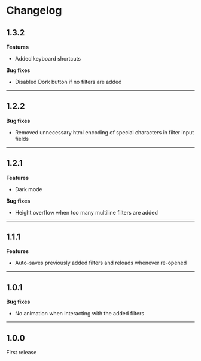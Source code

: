 # Changelog

## 1.3.2

__Features__

- Added keyboard shortcuts

__Bug fixes__

- Disabled Dork button if no filters are added

---

## 1.2.2

__Bug fixes__

- Removed unnecessary html encoding of special characters in filter input fields

---

## 1.2.1

__Features__

- Dark mode

__Bug fixes__

- Height overflow when too many multiline filters are added

---

## 1.1.1

__Features__

- Auto-saves previously added filters and reloads whenever re-opened

---

## 1.0.1

__Bug fixes__

- No animation when interacting with the added filters

---

## 1.0.0

First release
